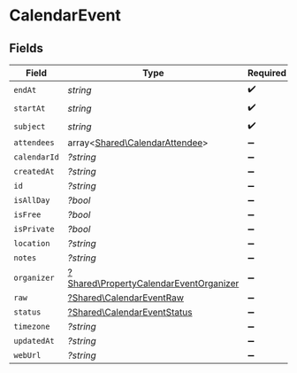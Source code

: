 # CalendarEvent


## Fields

| Field                                                                                           | Type                                                                                            | Required                                                                                        | Description                                                                                     |
| ----------------------------------------------------------------------------------------------- | ----------------------------------------------------------------------------------------------- | ----------------------------------------------------------------------------------------------- | ----------------------------------------------------------------------------------------------- |
| `endAt`                                                                                         | *string*                                                                                        | :heavy_check_mark:                                                                              | N/A                                                                                             |
| `startAt`                                                                                       | *string*                                                                                        | :heavy_check_mark:                                                                              | N/A                                                                                             |
| `subject`                                                                                       | *string*                                                                                        | :heavy_check_mark:                                                                              | N/A                                                                                             |
| `attendees`                                                                                     | array<[Shared\CalendarAttendee](../../Models/Shared/CalendarAttendee.md)>                       | :heavy_minus_sign:                                                                              | N/A                                                                                             |
| `calendarId`                                                                                    | *?string*                                                                                       | :heavy_minus_sign:                                                                              | N/A                                                                                             |
| `createdAt`                                                                                     | *?string*                                                                                       | :heavy_minus_sign:                                                                              | N/A                                                                                             |
| `id`                                                                                            | *?string*                                                                                       | :heavy_minus_sign:                                                                              | N/A                                                                                             |
| `isAllDay`                                                                                      | *?bool*                                                                                         | :heavy_minus_sign:                                                                              | N/A                                                                                             |
| `isFree`                                                                                        | *?bool*                                                                                         | :heavy_minus_sign:                                                                              | N/A                                                                                             |
| `isPrivate`                                                                                     | *?bool*                                                                                         | :heavy_minus_sign:                                                                              | N/A                                                                                             |
| `location`                                                                                      | *?string*                                                                                       | :heavy_minus_sign:                                                                              | N/A                                                                                             |
| `notes`                                                                                         | *?string*                                                                                       | :heavy_minus_sign:                                                                              | N/A                                                                                             |
| `organizer`                                                                                     | [?Shared\PropertyCalendarEventOrganizer](../../Models/Shared/PropertyCalendarEventOrganizer.md) | :heavy_minus_sign:                                                                              | N/A                                                                                             |
| `raw`                                                                                           | [?Shared\CalendarEventRaw](../../Models/Shared/CalendarEventRaw.md)                             | :heavy_minus_sign:                                                                              | N/A                                                                                             |
| `status`                                                                                        | [?Shared\CalendarEventStatus](../../Models/Shared/CalendarEventStatus.md)                       | :heavy_minus_sign:                                                                              | N/A                                                                                             |
| `timezone`                                                                                      | *?string*                                                                                       | :heavy_minus_sign:                                                                              | N/A                                                                                             |
| `updatedAt`                                                                                     | *?string*                                                                                       | :heavy_minus_sign:                                                                              | N/A                                                                                             |
| `webUrl`                                                                                        | *?string*                                                                                       | :heavy_minus_sign:                                                                              | N/A                                                                                             |